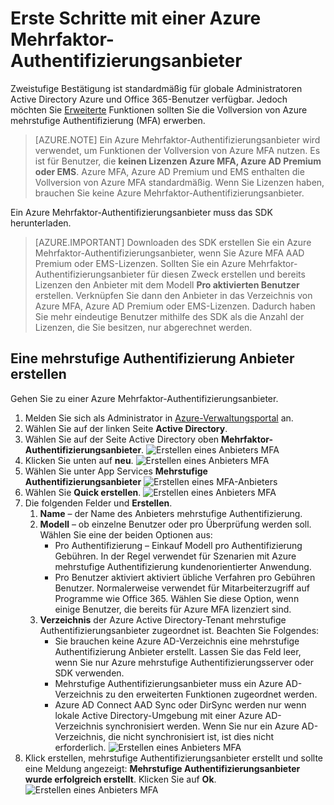 <properties
    pageTitle="Get Azure Mehrfaktor-Authentifizierungsanbieter gestartet | Microsoft Azure"
    description="Informationen Sie zum Erstellen eines Anbieters Azure mehrstufige Authentifizierung."
    services="multi-factor-authentication"
    documentationCenter=""
    authors="kgremban"
    manager="femila"
    editor="yossib"/>

<tags
    ms.service="multi-factor-authentication"
    ms.workload="identity"
    ms.tgt_pltfrm="na"
    ms.devlang="na"
    ms.topic="get-started-article"
    ms.date="10/14/2016"
    ms.author="kgremban"/>



# <a name="getting-started-with-an-azure-multi-factor-auth-provider"></a>Erste Schritte mit einer Azure Mehrfaktor-Authentifizierungsanbieter
Zweistufige Bestätigung ist standardmäßig für globale Administratoren Active Directory Azure und Office 365-Benutzer verfügbar. Jedoch möchten Sie [Erweiterte](multi-factor-authentication-whats-next.md) Funktionen sollten Sie die Vollversion von Azure mehrstufige Authentifizierung (MFA) erwerben.

> [AZURE.NOTE]  Ein Azure Mehrfaktor-Authentifizierungsanbieter wird verwendet, um Funktionen der Vollversion von Azure MFA nutzen. Es ist für Benutzer, die **keinen Lizenzen Azure MFA, Azure AD Premium oder EMS**.  Azure MFA, Azure AD Premium und EMS enthalten die Vollversion von Azure MFA standardmäßig.  Wenn Sie Lizenzen haben, brauchen Sie keine Azure Mehrfaktor-Authentifizierungsanbieter.

Ein Azure Mehrfaktor-Authentifizierungsanbieter muss das SDK herunterladen.

> [AZURE.IMPORTANT]  Downloaden des SDK erstellen Sie ein Azure Mehrfaktor-Authentifizierungsanbieter, wenn Sie Azure MFA AAD Premium oder EMS-Lizenzen.  Sollten Sie ein Azure Mehrfaktor-Authentifizierungsanbieter für diesen Zweck erstellen und bereits Lizenzen den Anbieter mit dem Modell **Pro aktivierten Benutzer** erstellen. Verknüpfen Sie dann den Anbieter in das Verzeichnis von Azure MFA, Azure AD Premium oder EMS-Lizenzen.  Dadurch haben Sie mehr eindeutige Benutzer mithilfe des SDK als die Anzahl der Lizenzen, die Sie besitzen, nur abgerechnet werden.


## <a name="to-create-a-multi-factor-auth-provider"></a>Eine mehrstufige Authentifizierung Anbieter erstellen

Gehen Sie zu einer Azure Mehrfaktor-Authentifizierungsanbieter.

1. Melden Sie sich als Administrator in [Azure-Verwaltungsportal](https://manage.windowsazure.com) an.
2. Wählen Sie auf der linken Seite **Active Directory**.
3. Wählen Sie auf der Seite Active Directory oben **Mehrfaktor-Authentifizierungsanbieter**.
![Erstellen eines Anbieters MFA](./media/multi-factor-authentication-get-started-auth-provider/authprovider1.png)
4. Klicken Sie unten auf **neu**.
![Erstellen eines Anbieters MFA](./media/multi-factor-authentication-get-started-auth-provider/authprovider2.png)
5. Wählen Sie unter App Services **Mehrstufige Authentifizierungsanbieter**
![Erstellen eines MFA-Anbieters](./media/multi-factor-authentication-get-started-auth-provider/authprovider3.png)
6. Wählen Sie **Quick erstellen**.
![Erstellen eines Anbieters MFA](./media/multi-factor-authentication-get-started-auth-provider/authprovider4.png)
5. Die folgenden Felder und **Erstellen**.
    1. **Name** – der Name des Anbieters mehrstufige Authentifizierung.
    2. **Modell** – ob einzelne Benutzer oder pro Überprüfung werden soll. Wählen Sie eine der beiden Optionen aus:
        - Pro Authentifizierung – Einkauf Modell pro Authentifizierung Gebühren. In der Regel verwendet für Szenarien mit Azure mehrstufige Authentifizierung kundenorientierter Anwendung.
        - Pro Benutzer aktiviert aktiviert übliche Verfahren pro Gebühren Benutzer. Normalerweise verwendet für Mitarbeiterzugriff auf Programme wie Office 365. Wählen Sie diese Option, wenn einige Benutzer, die bereits für Azure MFA lizenziert sind.
    2. **Verzeichnis** der Azure Active Directory-Tenant mehrstufige Authentifizierungsanbieter zugeordnet ist. Beachten Sie Folgendes:
        - Sie brauchen keine Azure AD-Verzeichnis eine mehrstufige Authentifizierung Anbieter erstellt. Lassen Sie das Feld leer, wenn Sie nur Azure mehrstufige Authentifizierungsserver oder SDK verwenden.
        - Mehrstufige Authentifizierungsanbieter muss ein Azure AD-Verzeichnis zu den erweiterten Funktionen zugeordnet werden.
        - Azure AD Connect AAD Sync oder DirSync werden nur wenn lokale Active Directory-Umgebung mit einer Azure AD-Verzeichnis synchronisiert werden.  Wenn Sie nur ein Azure AD-Verzeichnis, die nicht synchronisiert ist, ist dies nicht erforderlich.
![Erstellen eines Anbieters MFA](./media/multi-factor-authentication-get-started-auth-provider/authprovider5.png)
5. Klick erstellen, mehrstufige Authentifizierungsanbieter erstellt und sollte eine Meldung angezeigt: **Mehrstufige Authentifizierungsanbieter wurde erfolgreich erstellt**. Klicken Sie auf **Ok**.
![Erstellen eines Anbieters MFA](./media/multi-factor-authentication-get-started-auth-provider/authprovider6.png)
